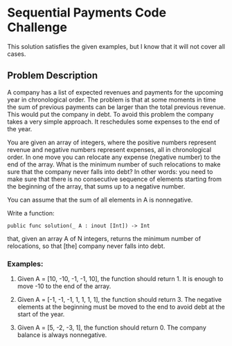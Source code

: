 # Sequential Payments Code Challenge

This solution satisfies the given examples, but I know that it will not cover all cases.

## Problem Description
A company has a list of expected revenues and payments for the upcoming year in chronological order. The problem is that at some moments in time the sum of previous payments can be larger than the total previous revenue. This would put the company in debt. To avoid this problem the company takes a very simple approach. It reschedules some expenses to the end of the year.

You are given an array of integers, where the positive numbers represent revenue and negative numbers represent expenses, all in chronological order. In one move you can relocate any expense (negative number) to the end of the array. What is the minimum number of such relocations to make sure that the company never falls into debt? In other words: you need to make sure that there is no consecutive sequence of elements starting from the beginning of the array, that sums up to a negative number.

You can assume that the sum of all elements in A is nonnegative.

Write a function:

    public func solution(_ A : inout [Int]) -> Int

that, given an array A of N integers, returns the minimum number of relocations, so that [the] company never falls into debt.

### Examples:

1. Given A = [10, -10, -1, -1, 10], the function should return 1. It is enough to move -10 to the end of the array.

2. Given A = [-1, -1, -1, 1, 1, 1, 1], the function should return 3. The negative elements at the beginning must be moved to the end to avoid debt at the start of the year.

3. Given A = [5, -2, -3, 1], the function should return 0. The company balance is always nonnegative.
